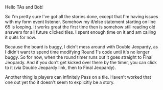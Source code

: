 Hello TAs and Bob!

So I'm pretty sure I've got all the stories done, except that I'm having issues with my form event listener. Somehow my if/else statement starting on line 65 is looping. It works great the first time then is somehow still reading old answers for all future clicked tiles.  I spent enough time on it and am calling it quits for now. 

Because the board is buggy, I didn't mess around with Double Jeopardy, as I didn't want to spend time modifying Round 1's code until it's no longer buggy. So for now, when the round timer runs out it goes straight to Final Jeopardy. And if you don't get kicked over there by the timer, you can click to it (via Double Jeopardy link, then to Final Jeopardy).

Another thing is players can infinitely Pass on a tile. Haven't worked that one out yet tho it doesn't seem to explicitly be a story.